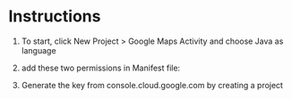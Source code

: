 # Instructions

1. To start, click New Project > Google Maps Activity and choose Java as language 

2. add these two permissions in Manifest file: <uses-permission android:name="android.permission.ACCESS_FINE_LOCATION" /> <uses-permission android:name="android.permission.ACCESS_COARSE_LOCATION"/>

3. Generate the key from console.cloud.google.com by creating a project
